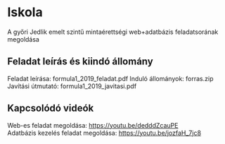 # Iskola
A győri Jedlik emelt szintű mintaérettségi web+adatbázis feladatsorának megoldása

## Feladat leírás és kiindó állomány
Feladat leírása: formula1_2019_feladat.pdf 
Induló állományok: forras.zip  
Javítási útmutató: formula1_2019_javitasi.pdf  

## Kapcsolódó videók
Web-es feladat megoldása: https://youtu.be/dedddZcauPE  
Adatbázis kezelés feladat megoldása: https://youtu.be/jozfaH_7jc8
